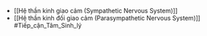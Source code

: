 + [[Hệ thần kinh giao cảm (Sympathetic Nervous System)]]
+ [[Hệ thần kinh đối giao cảm (Parasympathetic Nervous System)]]
#Tiếp_cận_Tâm_Sinh_lý 